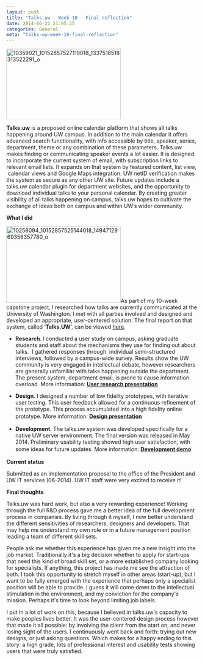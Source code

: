 ```yaml
---
layout: post
title: "Talks.uw - Week 10 - Final reflection"
date: 2014-06-22 21:05:25
categories: General
meta: "talks-uw-week-10-final-reflection"
---
```


<a href="/_post_images/2014/06/10359021_10152857527119018_1337518518313522291_o.jpg"><img class="size-medium wp-image-4280 alignleft" alt="10359021_10152857527119018_1337518518313522291_o" src="/_post_images/2014/06/10359021_10152857527119018_1337518518313522291_o-300x184.jpg" width="300" height="184" /></a>

<b>Talks.uw</b> is a proposed online calendar platform that shows all talks happening around UW campus. In addition to the main calendar it offers advanced search functionality, with info accessible by title, speaker, series, department, theme or any combination of these parameters. Talks.uw makes finding or communicating speaker events a lot easier. It is designed to incorporate the current system of email, with subscription links to relevant email lists. It expands on that system by featured content, list view,  calendar views and Google Maps integration. UW netID verification makes the system as secure as any other UW site. Future updates include a talks.uw calendar plugin for department websites, and the opportunity to download individual talks to your personal calendar. By creating greater visibility of all talks happening on campus, talks.uw hopes to cultivate the exchange of ideas both on campus and within UW’s wider community.

<b>What I did</b>

<a href="/_post_images/2014/06/10258094_10152857525144018_1494712969356357780_o.jpg"><img class="alignleft size-medium wp-image-4281" alt="10258094_10152857525144018_1494712969356357780_o" src="/_post_images/2014/06/10258094_10152857525144018_1494712969356357780_o-300x200.jpg" width="300" height="200" /></a>As part of my 10-week capstone project, I researched how talks are currently communicated at the University of Washington. I met with all parties involved and designed and developed an appropriate, user-centered solution. The final report on that system, called ‘<b>Talks.UW</b>’, can be viewed <a href="/_post_images/2014/06/593-Final-report.pdf">here</a>.<a href="/_post_images/2014/06/593-Final-report.pdf">
</a>
<ul>
	<li><b>Research</b>. I conducted a user study on campus, asking graduate students and staff about the mechanisms they use for finding out about talks.  I gathered responses through  individual semi-structured interviews, followed by a campus-wide survey. Results show the UW community is very engaged in intellectual debate, however researchers are generally unfamiliar with talks happening outside the department. The present system, department email, is prone to cause information overload. More information: <b><a href="/_post_images/2014/06/research-presentation.pdf">User research presentation</a></b></li>
</ul>
<ul>
	<li><b>Design</b>. I designed a number of low fidelity prototypes, with iterative user testing. This user feedback allowed for a continuous refinement of the prototype. This process accumulated into a high fidelity online prototype. More information: <b style="line-height: 1.5em;"><a href="/_post_images/2014/06/design-presentation.pdf">Design presentation</a></b></li>
</ul>
<ul>
	<li><b>Development</b>. The talks.uw system was developed specifically for a native UW server environment. The final version was released in May 2014. Preliminary usability testing showed high user satisfaction, with some ideas for future updates. More information: <b style="line-height: 1.5em;"><a href="students.washington.edu/kdecouck/">Development demo</a></b></li>
</ul>
<b>Current status</b>

Submitted as an implementation proposal to the office of the President and UW IT services (06-2014). UW IT staff were very excited to receive it!

<b>Final thoughts</b>

Talks.uw was hard work, but also a very rewarding experience! Working through the full R&amp;D process gave me a better idea of the full development process in companies. By living through it myself, I now better understand the different sensitivities of researchers, designers and developers. That may help me understand my own role or in a future management position leading a team of different skill sets.

People ask me whether this experience has given me a new insight into the job market. Traditionally it's a big decision whether to apply for start-ups that need this kind of broad skill set, or a more established company looking for specialists. If anything, this project has made me see the attraction of both. I took this opportunity to stretch myself in other areas (start-up), but I want to be fully emerged with the experience that perhaps only a specialist position will be able to provide. I guess it will come down to the intellectual stimulation in the environment, and my conviction for the company's mission. Perhaps it's time to look beyond limiting job labels.

I put in a lot of work on this, because I believed in talks.uw's capacity to make peoples lives better. It was the user-centered design process however that made it all possible: by involving the client from the start on, and never losing sight of the users. I continuously went back and forth: trying out new designs, or just asking questions. Which makes for a happy ending to this story: a high grade, lots of professional interest and usability tests showing users that were truly satisfied.
